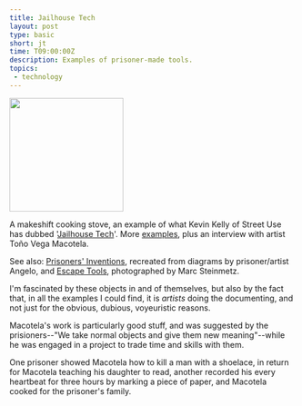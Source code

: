 ```yaml
---
title: Jailhouse Tech
layout: post
type: basic
short: jt
time: T09:00:00Z
description: Examples of prisoner-made tools.
topics:
 - technology
---
```


<img src="http://dl.dropbox.com/u/84981/blog/u/2010/01/brick-cooker-left.jpg" width="200" style="border:none!important;" />

A makeshift cooking stove, an example of what Kevin Kelly of Street Use has dubbed '[Jailhouse Tech](http://www.kk.org/streetuse/archives/2010/01/jailhouse_tech.php)'. More [examples](http://www.toxicocultura.com/blog/?p=1941), plus an interview with artist To&#241;o Vega Macotela.

See also: [Prisoners' Inventions](http://www.temporaryservices.org/pi_overview.html), recreated from diagrams by prisoner/artist Angelo, and [Escape Tools](http://www.marcsteinmetz.com/pages/fluchtstuecke/efluchtstuecke_minis.html), photographed by Marc Steinmetz.

I'm fascinated  by these objects in and of themselves, but also by the fact that, in all the examples I could find, it is _artists_ doing the documenting, and not just for the obvious, dubious, voyeuristic reasons.

Macotela's work is particularly good stuff, and was suggested by the prisioners--"We take normal objects and give them new meaning"--while he was engaged in a project to trade time and skills with them.

One prisoner showed Macotela how to kill a man with a shoelace, in return for Macotela teaching his daughter to read, another recorded his every heartbeat for three hours by marking a piece of paper, and Macotela cooked for the prisoner's family.